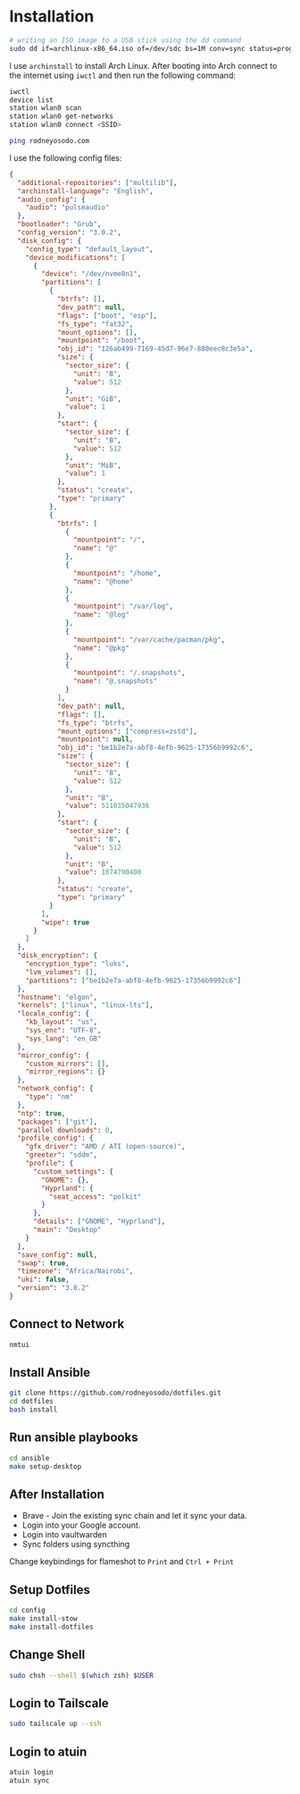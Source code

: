 # Installation

```bash
# writing an ISO image to a USB stick using the dd command
sudo dd if=archlinux-x86_64.iso of=/dev/sdc bs=1M conv=sync status=progress
```

I use `archinstall` to install Arch Linux. After booting into Arch connect to the internet using `iwctl` and then run the following command:

```bash
iwctl
device list
station wlan0 scan
station wlan0 get-networks
station wlan0 connect <SSID>

ping rodneyosodo.com
```

I use the following config files:

```json
{
  "additional-repositories": ["multilib"],
  "archinstall-language": "English",
  "audio_config": {
    "audio": "pulseaudio"
  },
  "bootloader": "Grub",
  "config_version": "3.0.2",
  "disk_config": {
    "config_type": "default_layout",
    "device_modifications": [
      {
        "device": "/dev/nvme0n1",
        "partitions": [
          {
            "btrfs": [],
            "dev_path": null,
            "flags": ["boot", "esp"],
            "fs_type": "fat32",
            "mount_options": [],
            "mountpoint": "/boot",
            "obj_id": "126ab499-7169-45d7-96e7-880eec8c3e5a",
            "size": {
              "sector_size": {
                "unit": "B",
                "value": 512
              },
              "unit": "GiB",
              "value": 1
            },
            "start": {
              "sector_size": {
                "unit": "B",
                "value": 512
              },
              "unit": "MiB",
              "value": 1
            },
            "status": "create",
            "type": "primary"
          },
          {
            "btrfs": [
              {
                "mountpoint": "/",
                "name": "@"
              },
              {
                "mountpoint": "/home",
                "name": "@home"
              },
              {
                "mountpoint": "/var/log",
                "name": "@log"
              },
              {
                "mountpoint": "/var/cache/pacman/pkg",
                "name": "@pkg"
              },
              {
                "mountpoint": "/.snapshots",
                "name": "@.snapshots"
              }
            ],
            "dev_path": null,
            "flags": [],
            "fs_type": "btrfs",
            "mount_options": ["compress=zstd"],
            "mountpoint": null,
            "obj_id": "be1b2e7a-abf8-4efb-9625-17356b9992c6",
            "size": {
              "sector_size": {
                "unit": "B",
                "value": 512
              },
              "unit": "B",
              "value": 511035047936
            },
            "start": {
              "sector_size": {
                "unit": "B",
                "value": 512
              },
              "unit": "B",
              "value": 1074790400
            },
            "status": "create",
            "type": "primary"
          }
        ],
        "wipe": true
      }
    ]
  },
  "disk_encryption": {
    "encryption_type": "luks",
    "lvm_volumes": [],
    "partitions": ["be1b2e7a-abf8-4efb-9625-17356b9992c6"]
  },
  "hostname": "elgon",
  "kernels": ["linux", "linux-lts"],
  "locale_config": {
    "kb_layout": "us",
    "sys_enc": "UTF-8",
    "sys_lang": "en_GB"
  },
  "mirror_config": {
    "custom_mirrors": [],
    "mirror_regions": {}
  },
  "network_config": {
    "type": "nm"
  },
  "ntp": true,
  "packages": ["git"],
  "parallel downloads": 0,
  "profile_config": {
    "gfx_driver": "AMD / ATI (open-source)",
    "greeter": "sddm",
    "profile": {
      "custom_settings": {
        "GNOME": {},
        "Hyprland": {
          "seat_access": "polkit"
        }
      },
      "details": ["GNOME", "Hyprland"],
      "main": "Desktop"
    }
  },
  "save_config": null,
  "swap": true,
  "timezone": "Africa/Nairobi",
  "uki": false,
  "version": "3.0.2"
}
```

## Connect to Network

```bash
nmtui
```

## Install Ansible

```bash
git clone https://github.com/rodneyosodo/dotfiles.git
cd dotfiles
bash install
```

## Run ansible playbooks

```bash
cd ansible
make setup-desktop
```

## After Installation

- Brave - Join the existing sync chain and let it sync your data.
- Login into your Google account.
- Login into vaultwarden
- Sync folders using syncthing

Change keybindings for flameshot to `Print` and `Ctrl + Print`

## Setup Dotfiles

```bash
cd config
make install-stow
make install-dotfiles
```

## Change Shell

```bash
sudo chsh --shell $(which zsh) $USER
```

## Login to Tailscale

```bash
sudo tailscale up --ssh
```

## Login to atuin

```bash
atuin login
atuin sync
```
